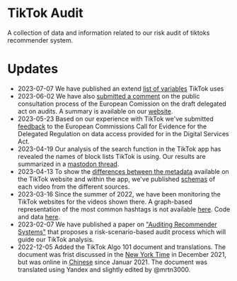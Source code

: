 # TikTok Audit
A collection of data and information related to our risk audit of tiktoks recommender system.

# Updates
* 2023-07-07 We have published an extend [list of variables](https://github.com/snv-berlin/tiktok-audit/tree/main/Data%20Access) TikTok uses 
* 2023-06-02 We have also [submitted a comment](https://ec.europa.eu/info/law/better-regulation/have-your-say/initiatives/13626-Digital-Services-Act-conducting-independent-audits/F3424007_en) on the public consultation process of the European Comission on the draft delegated act on audits. A summary is available on our [website](https://www.stiftung-nv.de/en/publication/auditing-platforms-under-dsa-snvs-consultation-response-draft-delegated-act).
* 2023-05-23 Based on our experience with TikTok we've submitted [feedback](https://ec.europa.eu/info/law/better-regulation/have-your-say/initiatives/13817-Delegated-Regulation-on-data-access-provided-for-in-the-Digital-Services-Act/F3422376_de) to the European Commissions Call for Evidence for the Delegated Regulation on data access provided for in the Digital Services Act. 
* 2023-04-19 Our analysis of the search function in the TikTok app has revealed the names of block lists TikTok is using. Our results are summarized in a [mastodon thread](https://chaos.social/@mrtn3000/110225624888667893). 
* 2023-04-13 To show the [differences between the metadata](https://chaos.social/@mrtn3000/110191269705924454) available on the TikTok website and within the app, we've published [schemas](https://github.com/snv-berlin/tiktok-audit/commit/59ac5fb922a08c78ebef999a13d0443ba4a4dbad) of each video from the different sources.
* 2023-03-16 Since the summer of 2022, we have been monitoring the TikTok websites for the videos shown there. A graph-based representation of the most common hashtags is not available [here](https://martin.degeling.com/snv/fyp-hashtags-by-week/). Code and data [here](https://github.com/snv-berlin/tiktok-audit/tree/main/TikTok%20Web/hashtag-combinations-by-week).
* 2023-02-07 We have published a paper on ["Auditing Recommender Systems"](https://www.stiftung-nv.de/en/node/3444) that proposes a risk-scenario-based audit process which will guide our TikTok analysis.
* 2022-12-05 Added the TikTok Algo 101 document and translations. The document was frist discussed in the [New York Time](https://www.nytimes.com/2021/12/05/business/media/tiktok-algorithm.html) in December 2021, but was online in [Chinese](https://blog.csdn.net/m0_37586850/article/details/113488345) since Januar 2021. The document was translated using Yandex and slightly edited by @mrtn3000.
